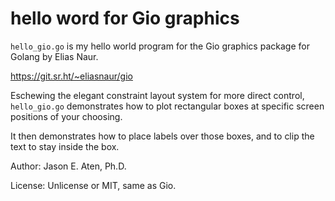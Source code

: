 # hello word for Gio graphics

`hello_gio.go` is my hello world program for the
Gio graphics package for Golang by Elias Naur.

https://git.sr.ht/~eliasnaur/gio

Eschewing the elegant constraint layout system for
more direct control, `hello_gio.go` demonstrates how to
plot rectangular boxes at specific screen positions of your choosing.

It then demonstrates how to place labels over those boxes, and to clip
the text to stay inside the box.

Author: Jason E. Aten, Ph.D.

License: Unlicense or MIT, same as Gio.

